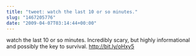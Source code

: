 ```yaml
---
title: "tweet: watch the last 10 or so minutes."
slug: "1467205776"
date: "2009-04-07T03:14:44+00:00"
---
```

watch the last 10 or so minutes.  Incredibly scary, but highly informational and possibly the key to survival. http://bit.ly/oHxy5